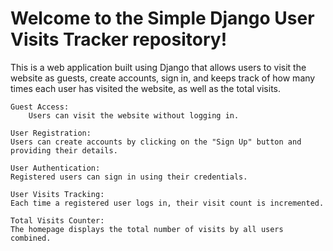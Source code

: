# Welcome to the Simple Django User Visits Tracker repository! 
This is a web application built using Django that allows users to visit the website as guests, create accounts, sign in, and keeps track of how many times each user has visited the website, as well as the total visits.

    Guest Access:
        Users can visit the website without logging in.

    User Registration:
    Users can create accounts by clicking on the "Sign Up" button and providing their details.

    User Authentication:
    Registered users can sign in using their credentials.

    User Visits Tracking:
    Each time a registered user logs in, their visit count is incremented.

    Total Visits Counter:
    The homepage displays the total number of visits by all users combined.
